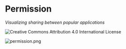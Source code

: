 # Permission

*Visualizing sharing between popular applications*

![Creative Commons Attribution 4.0 International License](https://i.creativecommons.org/l/by/4.0/88x31.png)

![permission.png](https://raw.githubusercontent.com/0x00B1/permission/master/permission.png)